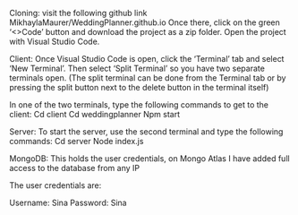 Cloning: visit the following github link
MikhaylaMaurer/WeddingPlanner.github.io
Once there, click on the green ‘<>Code’ button and download the project as a zip folder. Open the project with Visual Studio Code.

Client: Once Visual Studio Code is open, click the ‘Terminal’ tab and select ‘New Terminal’. Then select ‘Split Terminal’ so you have two separate terminals open. (The split terminal can be done from the Terminal tab or by pressing the split button next to the delete button in the terminal itself)

In one of the two terminals, type the following commands to get to the client:
Cd client
Cd weddingplanner
Npm start

Server: To start the server, use the second terminal and type the following commands:
Cd server
Node index.js

MongoDB: This holds the user credentials, on Mongo Atlas I have added full access to the database from any IP

The user credentials are:

Username: Sina
Password: Sina
